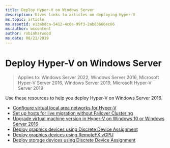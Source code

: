 ```yaml
---
title: Deploy Hyper-V on Windows Server
description: Gives links to articles on deploying Hyper-V
ms.topic: article
ms.assetid: e13abdca-5412-4c0a-99f3-2ab83666ec66
ms.author: wscontent
author: robinharwood
ms.date: 08/21/2019
---
```

# Deploy Hyper-V on Windows Server

>Applies to: Windows Server 2022, Windows Server 2016, Microsoft Hyper-V Server 2016, Windows Server 2019, Microsoft Hyper-V Server 2019

Use these resources to help you deploy Hyper-V on Windows Server 2016.

- [Configure virtual local area networks for Hyper-V](configure-virtual-local-areal-networks-for-Hyper-V.md)
- [Set up hosts for live migration without Failover Clustering](Set-up-hosts-for-live-migration-without-Failover-Clustering.md)
- [Upgrade virtual machine version in Hyper-V on Windows 10 or Windows Server 2016](Upgrade-virtual-machine-version-in-Hyper-V-on-Windows-or-Windows-Server.md)
- [Deploy graphics devices using Discrete Device Assignment](deploying-graphics-devices-using-dda.md)
- [Deploy graphics devices using RemoteFX vGPU](deploy-graphics-devices-using-remotefx-vgpu.md)
- [Deploy storage devices using Discrete Device Assignment](deploying-storage-devices-using-dda.md)
